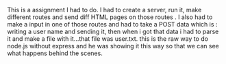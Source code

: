 This is a assignment I had to do. I had to create a server, run it, make different routes and send diff HTML pages on those routes . I also had to make a input in one of those routes and had to take a POST data which is : writing a user name and sending it, then when i got that data i had to parse it and make a file with it...that file was user.txt. this is the raw way to do node.js without express and he was showing it this way so that we can see what happens behind the scenes.